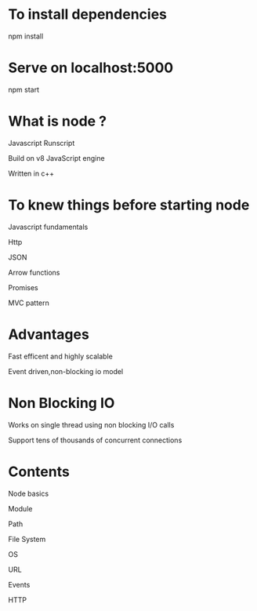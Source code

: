 # To install dependencies
npm install

# Serve on localhost:5000
npm start

# What is node ?

Javascript Runscript

Build on v8 JavaScript engine

Written in c++

# To knew things before starting node

Javascript fundamentals

Http

JSON

Arrow functions

Promises

MVC pattern

# Advantages

Fast efficent and highly scalable

Event driven,non-blocking io model

# Non Blocking IO

Works on single thread using non blocking I/O calls

Support tens of thousands of concurrent connections

# Contents

Node basics

Module 

Path

File System

OS

URL

Events

HTTP



